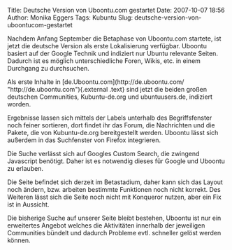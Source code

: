 Title: Deutsche Version von Uboontu.com gestartet
Date: 2007-10-07 18:56
Author: Monika Eggers
Tags: Kubuntu
Slug: deutsche-version-von-uboontucom-gestartet

Nachdem Anfang September die Betaphase von Uboontu.com startete, ist
jetzt die deutsche Version als erste Lokalisierung verfügbar. Uboontu
basiert auf der Google Technik und indiziert nur Ubuntu relevante
Seiten. Dadurch ist es möglich unterschiedliche Foren, Wikis, etc. in
einem Durchgang zu durchsuchen.

</p>
Als erste Inhalte in
[de.Uboontu.com](http://de.uboontu.com/ "http://de.uboontu.com"){.external
.text} sind jetzt die beiden großen deutschen Communities,
Kubuntu-de.org und ubuntuusers.de, indiziert worden.

</p>
<!--break--><!--break-->

Ergebnisse lassen sich mittels der Labels unterhalb des Begriffsfenster
noch feiner sortieren, dort findet ihr das Forum, die Nachrichten und
die Pakete, die von Kubuntu-de.org bereitgestellt werden. Uboontu lässt
sich außerdem in das Suchfenster von Firefox integrieren.

</p>
Die Suche verlässt sich auf Googles Custom Search, die zwingend
Javascript benötigt. Daher ist es notwendig dieses für Google und
Uboontu zu erlauben.

</p>
Die Seite befindet sich derzeit im Betastadium, daher kann sich das
Layout noch ändern, bzw. arbeiten bestimmte Funktionen noch nicht
korrekt. Des Weiteren lässt sich die Seite noch nicht mit Konqueror
nutzen, aber ein Fix ist in Aussicht.

</p>
Die bisherige Suche auf unserer Seite bleibt bestehen, Uboontu ist nur
ein erweitertes Angebot welches die Aktivitäten innerhalb der jeweiligen
Communities bündelt und dadurch Probleme evtl. schneller gelöst werden
können.

</p>

